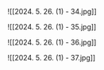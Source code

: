 
![[2024. 5. 26. (1) - 34.jpg]]

![[2024. 5. 26. (1) - 35.jpg]]

![[2024. 5. 26. (1) - 36.jpg]]

![[2024. 5. 26. (1) - 37.jpg]]